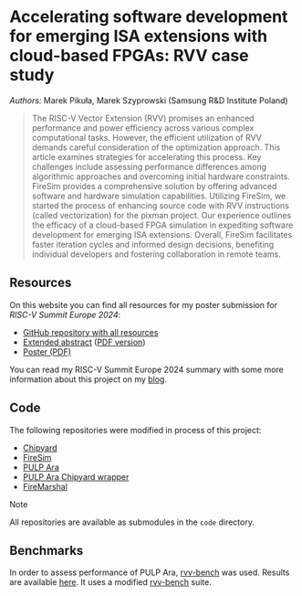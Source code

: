 # Accelerating software development for emerging ISA extensions with cloud-based FPGAs: RVV case study

*Authors:* Marek Pikuła, Marek Szyprowski (Samsung R&D Institute Poland)

> The RISC-V Vector Extension (RVV) promises an enhanced performance and power efficiency across various complex computational tasks. However, the efficient utilization of RVV demands careful consideration of the optimization approach. This article examines strategies for accelerating this process. Key challenges include assessing performance differences among algorithmic approaches and overcoming initial hardware constraints. FireSim provides a comprehensive solution by offering advanced software and hardware simulation capabilities. Utilizing FireSim, we started the process of enhancing source code with RVV instructions (called vectorization) for the pixman project. Our experience outlines the efficacy of a cloud-based FPGA simulation in expediting software development for emerging ISA extensions. Overall, FireSim facilitates faster iteration cycles and informed design decisions, benefiting individual developers and fostering collaboration in remote teams.

## Resources

On this website you can find all resources for my poster submission for *RISC-V Summit Europe 2024*:

- [GitHub repository with all resources][here]
- [Extended abstract][abstract] ([PDF version][abstract-pdf])
- [Poster (PDF)][poster-pdf]

You can read my RISC-V Summit Europe 2024 summary with some more information about this project on my [blog].

[here]: https://github.com/MarekPikula/RISC-V-Summit-Europe-2024
[abstract]: abstract/index.html
[abstract-pdf]: abstract/abstract.pdf
[poster-pdf]: poster/poster.pdf
[blog]: https://serenitycode.dev/post/2024/06/riscv-summit-europe

## Code

The following repositories were modified in process of this project:

- [Chipyard][chipyard-repo]
- [FireSim][firesim-repo]
- [PULP Ara][ara-repo]
- [PULP Ara Chipyard wrapper][ara-wrapper-repo]
- [FireMarshal][firemarshal-repo]

[chipyard-repo]: https://github.com/MarekPikula/chipyard/tree/ara-integration
[firesim-repo]: https://github.com/MarekPikula/firesim/tree/ara-integration
[ara-repo]: https://github.com/MarekPikula/pulp-ara/tree/chipyard-integration
[ara-wrapper-repo]: https://github.com/Samsung/chipyard-ara-wrapper
[firemarshal-repo]: https://github.com/MarekPikula/FireMarshal

> [!NOTE]
> All repositories are available as submodules in the `code` directory.

## Benchmarks

In order to assess performance of PULP Ara, [rvv-bench][rvv-bench-upstream] was used. Results are available [here][rvv-bench-results]. It uses a modified [rvv-bench][rvv-bench-mod] suite.

[rvv-bench-upstream]: https://github.com/camel-cdr/rvv-bench
[rvv-bench-results]: benchmarks/rvv-bench-results/pulp_ara/index.html
[rvv-bench-mod]: https://github.com/MarekPikula/rvv-bench/tree/pulp-ara
